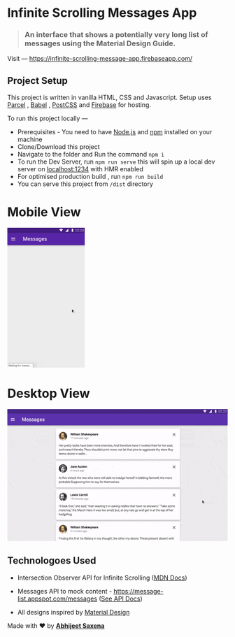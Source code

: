 # **Infinite Scrolling Messages App**

> ### An interface that shows a potentially very long list of messages using the Material Design Guide.

Visit — https://infinite-scrolling-message-app.firebaseapp.com/

## Project Setup

This project is written in vanilla HTML, CSS and Javascript. Setup uses [Parcel](https://parceljs.org/) , [Babel](https://babeljs.io/) , [PostCSS](https://postcss.org/) and [Firebase](https://firebase.google.com/) for hosting.

To run this project locally —

- Prerequisites - You need to have [Node.js](https://nodejs.org/en/download/) and [npm](https://docs.npmjs.com/) installed on your machine
- Clone/Download this project
- Navigate to the folder and Run the command `npm i`
- To run the Dev Server, run `npm run serve` this will spin up a local dev server on [localhost:1234](localhost:1234) with HMR enabled
- For optimised production build , run `npm run build`
- You can serve this project from `/dist` directory

# Mobile View

<img src="./demo/Mobile.gif" width="177" height="320">

# Desktop View

<img src="./demo/Desktop.gif" >

## Technologoes Used

- Intersection Observer API for Infinite Scrolling ([MDN Docs](https://developer.mozilla.org/en-US/docs/Web/API/Intersection_Observer_API))

- Messages API to mock content - https://message-list.appspot.com/messages ([See API Docs](https://message-list.appspot.com/))

- All designs inspired by [Material Design](https://material.io/design/)

Made with ️❤︎ by **[Abhijeet Saxena](https://abhijeetsaxena.in/ "Abhijeet Saxena")**
